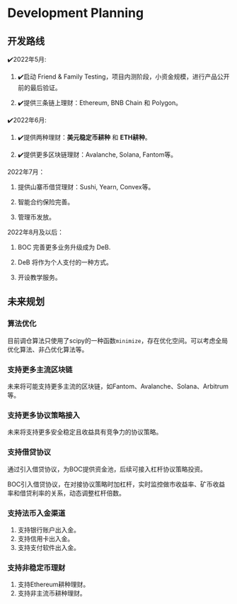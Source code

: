 # Development Planning

## 开发路线  

✔️2022年5月:  
1. ✔️启动 Friend \& Family Testing，项目内测阶段，小资金规模，进行产品公开前的最后验证。  

2. ✔️提供三条链上理财：Ethereum, BNB Chain 和 Polygon。  

✔️2022年6月: 

1. ✔️提供两种理财：**美元稳定币耕种** 和 **ETH耕种**。

2. ✔️提供更多区块链理财：Avalanche, Solana, Fantom等。

2022年7月：

1. 提供山寨币借贷理财：Sushi, Yearn, Convex等。

2. 智能合约保险完善。

3. 管理币发放。

2022年8月及以后：

1. BOC 完善更多业务升级成为 DeB.

2. DeB 将作为个人支付的一种方式。

3. 开设教学服务。

## 未来规划

### 算法优化

目前调仓算法只使用了scipy的一种函数`minimize`，存在优化空间。可以考虑全局优化算法、非凸优化算法等。

### 支持更多主流区块链

未来将可能支持更多主流的区块链，如Fantom、Avalanche、Solana、Arbitrum等。

### 支持更多协议策略接入

未来将支持更多安全稳定且收益具有竞争力的协议策略。

### 支持借贷协议

通过引入借贷协议，为BOC提供资金池，后续可接入杠杆协议策略投资。

BOC引入借贷协议，在对接协议策略时加杠杆，实时监控做市收益率、矿币收益率和借贷利率的关系，动态调整杠杆倍数。

### 支持法币入金渠道

1. 支持银行账户出入金。
2. 支持信用卡出入金。
3. 支持支付软件出入金。

### 支持非稳定币理财

1. 支持Ethereum耕种理财。
2. 支持非主流币耕种理财。
